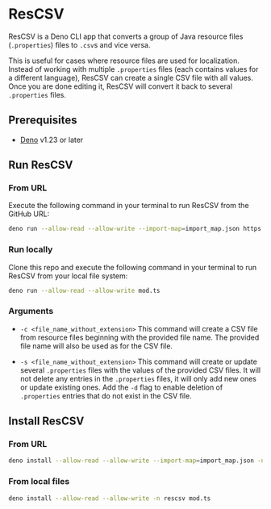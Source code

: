 # ResCSV

ResCSV is a Deno CLI app that converts a group of Java resource files
(`.properties`) files to `.csv`s and vice versa.

This is useful for cases where resource files are used for localization. Instead
of working with multiple `.properties` files (each contains values for a
different language), ResCSV can create a single CSV file with all values. Once
you are done editing it, ResCSV will convert it back to several `.properties`
files.

## Prerequisites

- [Deno](https://deno.land/#installation) v1.23 or later

## Run ResCSV

### From URL

Execute the following command in your terminal to run ResCSV from the GitHub
URL:

```bash
deno run --allow-read --allow-write --import-map=import_map.json https://raw.githubusercontent.com/Pronian/rescsv/master/mod.ts
```

### Run locally

Clone this repo and execute the following command in your terminal to run ResCSV
from your local file system:

```bash
deno run --allow-read --allow-write mod.ts
```

### Arguments

- `-c <file_name_without_extension>` This command will create a CSV file from
  resource files beginning with the provided file name. The provided file name
  will also be used as for the CSV file.

- `-s <file_name_without_extension>` This command will create or update several
  `.properties` files with the values of the provided CSV files. It will not
  delete any entries in the `.properties` files, it will only add new ones or
  update existing ones. Add the `-d` flag to enable deletion of `.properties`
  entries that do not exist in the CSV file.

## Install ResCSV

### From URL

```bash
deno install --allow-read --allow-write --import-map=import_map.json -n rescsv https://raw.githubusercontent.com/Pronian/rescsv/master/mod.ts
```

### From local files

```bash
deno install --allow-read --allow-write -n rescsv mod.ts
```
